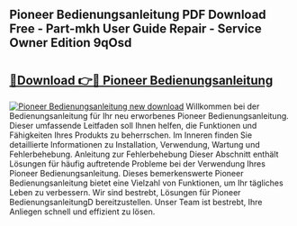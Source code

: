 ## Pioneer Bedienungsanleitung PDF Download Free - Part-mkh User Guide Repair - Service Owner Edition 9qOsd

# <h2><a href="http://df2rh4.blite.top/?on=Pioneer+Bedienungsanleitung">🔗Download 👉🔴 Pioneer Bedienungsanleitung</a></h2>

[![Pioneer Bedienungsanleitung new download](https://i.imgur.com/lujVjoI.png)](http://df2rh4.blite.top/?on=Pioneer+Bedienungsanleitung)
Willkommen bei der Bedienungsanleitung für Ihr neu erworbenes Pioneer Bedienungsanleitung. Dieser umfassende Leitfaden soll Ihnen helfen, die Funktionen und Fähigkeiten Ihres Produkts zu beherrschen. Im Inneren finden Sie detaillierte Informationen zu Installation, Verwendung, Wartung und Fehlerbehebung. Anleitung zur Fehlerbehebung Dieser Abschnitt enthält Lösungen für häufig auftretende Probleme bei der Verwendung Ihres Pioneer Bedienungsanleitung. Dieses bemerkenswerte Pioneer Bedienungsanleitung bietet eine Vielzahl von Funktionen, um Ihr tägliches Leben zu verbessern. Wir sind bestrebt, Lösungen für Pioneer BedienungsanleitungD bereitzustellen. Unser Team ist bestrebt, Ihre Anliegen schnell und effizient zu lösen.
